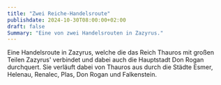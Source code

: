 ```yaml
---
title: "Zwei Reiche-Handelsroute"
publishdate: 2024-10-30T08:00:00+02:00
draft: false
Summary: "Eine von zwei Handelsrouten in Zazyrus."
---
```


Eine Handelsroute in Zazyrus, welche die das Reich Thauros mit großen Teilen Zazyrus' verbindet und dabei auch die Hauptstadt Don Rogan durchquert. Sie verläuft dabei von Thauros aus durch die Städte Esmer, Helenau, Renalec, Plas, Don Rogan und Falkenstein.
